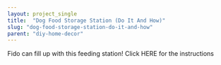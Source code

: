 ```yaml
---
layout: project_single
title:  "Dog Food Storage Station (Do It And How)"
slug: "dog-food-storage-station-do-it-and-how"
parent: "diy-home-decor"
---
```

Fido can fill up with this feeding station!  Click HERE for the instructions